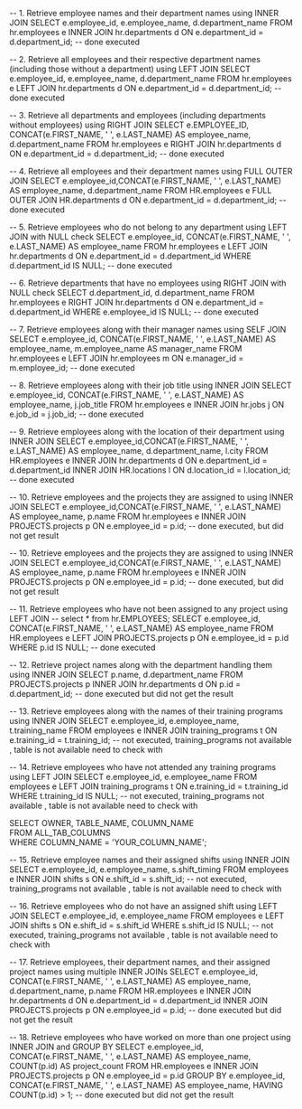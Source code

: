 -- 1. Retrieve employee names and their department names using INNER JOIN
SELECT e.employee_id, e.employee_name, d.department_name
FROM hr.employees e
INNER JOIN hr.departments d ON e.department_id = d.department_id;
-- done executed

-- 2. Retrieve all employees and their respective department names (including those without a department) using LEFT JOIN
SELECT e.employee_id, e.employee_name, d.department_name
FROM hr.employees e
LEFT JOIN hr.departments d ON e.department_id = d.department_id;
-- done executed

-- 3. Retrieve all departments and employees (including departments without employees) using RIGHT JOIN
SELECT e.EMPLOYEE_ID, CONCAT(e.FIRST_NAME, ' ', e.LAST_NAME) AS employee_name, d.department_name
FROM hr.employees e
RIGHT JOIN hr.departments d ON e.department_id = d.department_id;
-- done executed

-- 4. Retrieve all employees and their department names using FULL OUTER JOIN
SELECT e.employee_id,CONCAT(e.FIRST_NAME, ' ', e.LAST_NAME) AS employee_name, d.department_name
FROM HR.employees e
FULL OUTER JOIN HR.departments d ON e.department_id = d.department_id;
--done executed


-- 5. Retrieve employees who do not belong to any department using LEFT JOIN with NULL check
SELECT e.employee_id, CONCAT(e.FIRST_NAME, ' ', e.LAST_NAME) AS employee_name
FROM hr.employees e
LEFT JOIN hr.departments d ON e.department_id = d.department_id
WHERE d.department_id IS NULL;
-- done executed

-- 6. Retrieve departments that have no employees using RIGHT JOIN with NULL check
SELECT d.department_id, d.department_name
FROM hr.employees e
RIGHT JOIN hr.departments d ON e.department_id = d.department_id
WHERE e.employee_id IS NULL;
-- done executed

-- 7. Retrieve employees along with their manager names using SELF JOIN
SELECT e.employee_id, CONCAT(e.FIRST_NAME, ' ', e.LAST_NAME) AS employee_name, m.employee_name AS manager_name
FROM hr.employees e
LEFT JOIN hr.employees m ON e.manager_id = m.employee_id;
-- done executed

-- 8. Retrieve employees along with their job title using INNER JOIN
SELECT e.employee_id, CONCAT(e.FIRST_NAME, ' ', e.LAST_NAME) AS employee_name, j.job_title
FROM hr.employees e
INNER JOIN hr.jobs j ON e.job_id = j.job_id;
-- done executed

-- 9. Retrieve employees along with the location of their department using INNER JOIN
SELECT e.employee_id,CONCAT(e.FIRST_NAME, ' ', e.LAST_NAME) AS employee_name, d.department_name, l.city
FROM HR.employees e
INNER JOIN hr.departments d ON e.department_id = d.department_id
INNER JOIN HR.locations l ON d.location_id = l.location_id;
-- done executed

-- 10. Retrieve employees and the projects they are assigned to using INNER JOIN
SELECT e.employee_id,CONCAT(e.FIRST_NAME, ' ', e.LAST_NAME) AS employee_name, p.name
FROM hr.employees e
INNER JOIN PROJECTS.projects p ON e.employee_id = p.id;
-- done executed, but did not get result

-- 10. Retrieve employees and the projects they are assigned to using INNER JOIN
SELECT e.employee_id,CONCAT(e.FIRST_NAME, ' ', e.LAST_NAME) AS employee_name, p.name
FROM hr.employees e
INNER JOIN PROJECTS.projects p ON e.employee_id = p.id;
-- done executed, but did not get result

-- 11. Retrieve employees who have not been assigned to any project using LEFT JOIN
-- select * from hr.EMPLOYEES;
SELECT e.employee_id, CONCAT(e.FIRST_NAME, ' ', e.LAST_NAME) AS employee_name
FROM HR.employees e
LEFT JOIN PROJECTS.projects p ON e.employee_id = p.id
WHERE p.id IS NULL;
-- done executed

-- 12. Retrieve project names along with the department handling them using INNER JOIN
SELECT p.name, d.department_name
FROM PROJECTS.projects p
INNER JOIN hr.departments d ON p.id = d.department_id;
-- done executed but did not get the result

-- 13. Retrieve employees along with the names of their training programs using INNER JOIN
SELECT e.employee_id, e.employee_name, t.training_name
FROM employees e
INNER JOIN training_programs t ON e.training_id = t.training_id;
-- not executed, training_programs not available , table is not available need to check with

-- 14. Retrieve employees who have not attended any training programs using LEFT JOIN
SELECT e.employee_id, e.employee_name
FROM employees e
LEFT JOIN training_programs t ON e.training_id = t.training_id
WHERE t.training_id IS NULL;
-- not executed, training_programs not available , table is not available need to check with


SELECT OWNER, TABLE_NAME, COLUMN_NAME  
FROM ALL_TAB_COLUMNS  
WHERE COLUMN_NAME = 'YOUR_COLUMN_NAME';

-- 15. Retrieve employee names and their assigned shifts using INNER JOIN
SELECT e.employee_id, e.employee_name, s.shift_timing
FROM employees e
INNER JOIN shifts s ON e.shift_id = s.shift_id;
-- not executed, training_programs not available , table is not available need to check with

-- 16. Retrieve employees who do not have an assigned shift using LEFT JOIN
SELECT e.employee_id, e.employee_name
FROM employees e
LEFT JOIN shifts s ON e.shift_id = s.shift_id
WHERE s.shift_id IS NULL;
-- not executed, training_programs not available , table is not available need to check with

-- 17. Retrieve employees, their department names, and their assigned project names using multiple INNER JOINs
SELECT e.employee_id, CONCAT(e.FIRST_NAME, ' ', e.LAST_NAME) AS employee_name, d.department_name, p.name
FROM HR.employees e
INNER JOIN hr.departments d ON e.department_id = d.department_id
INNER JOIN PROJECTS.projects p ON e.employee_id = p.id;
-- done executed but did not get the result

-- 18. Retrieve employees who have worked on more than one project using INNER JOIN and GROUP BY
SELECT e.employee_id, CONCAT(e.FIRST_NAME, ' ', e.LAST_NAME) AS employee_name, COUNT(p.id) AS project_count
FROM HR.employees e
INNER JOIN PROJECTS.projects p ON e.employee_id = p.id
GROUP BY e.employee_id, CONCAT(e.FIRST_NAME, ' ', e.LAST_NAME) AS employee_name,
HAVING COUNT(p.id) > 1;
-- done executed but did not get the result




























